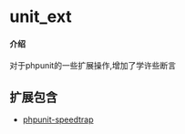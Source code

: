 # unit_ext

#### 介绍
对于phpunit的一些扩展操作,增加了学许些断言


## 扩展包含
* [phpunit-speedtrap](https://packagist.org/packages/johnkary/phpunit-speedtrap) 
